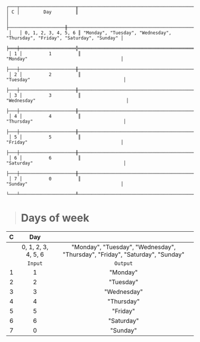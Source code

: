 ```text
┌───┬─────────────────────╥──────────────────────────────────────────────────────────────────────────────┐
│ C │         Day         ║                                                                              │
│   ├─────────────────────╫──────────────────────────────────────────────────────────────────────────────┤
 │   │ 0, 1, 2, 3, 4, 5, 6 ║ "Monday", "Tuesday", "Wednesday", "Thursday", "Friday", "Saturday", "Sunday" │
 ╞═══╪═════════════════════╬══════════════════════════════════════════════════════════════════════════════╡
 │ 1 │          1          ║                                   "Monday"                                   │
 ├───┼─────────────────────╫──────────────────────────────────────────────────────────────────────────────┤
 │ 2 │          2          ║                                  "Tuesday"                                   │
 ├───┼─────────────────────╫──────────────────────────────────────────────────────────────────────────────┤
 │ 3 │          3          ║                                 "Wednesday"                                  │
 ├───┼─────────────────────╫──────────────────────────────────────────────────────────────────────────────┤
 │ 4 │          4          ║                                  "Thursday"                                  │
 ├───┼─────────────────────╫──────────────────────────────────────────────────────────────────────────────┤
 │ 5 │          5          ║                                   "Friday"                                   │
 ├───┼─────────────────────╫──────────────────────────────────────────────────────────────────────────────┤
 │ 6 │          6          ║                                  "Saturday"                                  │
 ├───┼─────────────────────╫──────────────────────────────────────────────────────────────────────────────┤
 │ 7 │          0          ║                                   "Sunday"                                   │
 └───┴─────────────────────╨──────────────────────────────────────────────────────────────────────────────┘
```

> # Days of week

| C |         Day         |                                                                              |
|:-:|:-------------------:|:----------------------------------------------------------------------------:|
|   | 0, 1, 2, 3, 4, 5, 6 | "Monday", "Tuesday", "Wednesday", "Thursday", "Friday", "Saturday", "Sunday" |
|   |       `Input`       |                                   `Output`                                   |
| 1 |          1          |                                   "Monday"                                   |
| 2 |          2          |                                  "Tuesday"                                   |
| 3 |          3          |                                 "Wednesday"                                  |
| 4 |          4          |                                  "Thursday"                                  |
| 5 |          5          |                                   "Friday"                                   |
| 6 |          6          |                                  "Saturday"                                  |
| 7 |          0          |                                   "Sunday"                                   |
